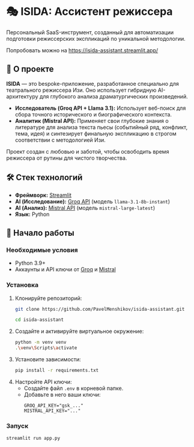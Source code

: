 # 🎭 ISIDA: Ассистент режиссера

Персональный SaaS-инструмент, созданный для автоматизации подготовки режиссерских экспликаций по уникальной методологии.

Попробовать можно на https://isida-assistant.streamlit.app/

## 🚀 О проекте

**ISIDA** — это bespoke-приложение, разработанное специально для театрального режиссера Изи. Оно использует гибридную AI-архитектуру для глубокого анализа драматургических произведений.

- **Исследователь (Groq API + Llama 3.1):** Использует веб-поиск для сбора точного исторического и биографического контекста.
- **Аналитик (Mistral API):** Применяет свои глубокие знания о литературе для анализа текста пьесы (событийный ряд, конфликт, тема, идея) и синтезирует финальную экспликацию в строгом соответствии с методологией Изи.

Проект создан с любовью и заботой, чтобы освободить время режиссера от рутины для чистого творчества.

## 🛠️ Стек технологий

*   **Фреймворк:** [Streamlit](https://streamlit.io/)
*   **AI (Исследование):** [Groq API](https://groq.com/) (модель `llama-3.1-8b-instant`)
*   **AI (Анализ):** [Mistral API](https://mistral.ai/) (модель `mistral-large-latest`)
*   **Язык:** Python

## 🏁 Начало работы

### Необходимые условия

*   Python 3.9+
*   Аккаунты и API ключи от [Groq](https://console.groq.com/keys) и [Mistral](https://console.mistral.ai/api-keys/)

### Установка

1.  Клонируйте репозиторий:
    ```sh
    git clone https://github.com/PavelMenshikov/isida-assistant.git

    cd isida-assistant
    ```
2.  Создайте и активируйте виртуальное окружение:
    ```sh
    python -m venv venv
    .\venv\Scripts\activate
    ```
3.  Установите зависимости:
    ```sh
    pip install -r requirements.txt
    ```
4.  Настройте API ключи:
    *   Создайте файл `.env` в корневой папке.
    *   Добавьте в него ваши ключи:
        ```env
        GROQ_API_KEY="gsk_..."
        MISTRAL_API_KEY="..."
        ```

### Запуск

```sh
streamlit run app.py
```